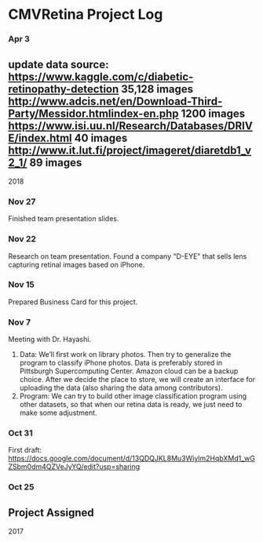 CMVRetina Project Log
====

### Apr 3
update data source:
https://www.kaggle.com/c/diabetic-retinopathy-detection
35,128 images
http://www.adcis.net/en/Download-Third-Party/Messidor.htmlindex-en.php
1200 images
https://www.isi.uu.nl/Research/Databases/DRIVE/index.html
40 images
http://www.it.lut.fi/project/imageret/diaretdb1_v2_1/
89 images
-----
2018

### Nov 27
Finished team presentation slides.

### Nov 22
Research on team presentation. Found a company "D-EYE" that sells lens capturing retinal images based on iPhone.

### Nov 15
Prepared Business Card for this project.
	
### Nov 7
Meeting with Dr. Hayashi.
1. Data: 
	We’ll first work on library photos. Then try to generalize the program to classify iPhone photos. Data is preferably stored in Pittsburgh Supercomputing Center. Amazon cloud can be a backup choice. After we decide the place to store, we will create an interface for uploading the data (also sharing the data among contributors).
2. Program:
	We can try to build other image classification program using other datasets, so that when our retina data is ready, we just need to make some adjustment.

### Oct 31
First draft: https://docs.google.com/document/d/13QDQJKL8Mu3Wiylm2HqbXMd1_wGZSbm0dm4QZVeJyYQ/edit?usp=sharing

### Oct 25
Project Assigned
-----
2017
